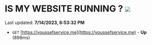 # IS MY WEBSITE RUNNING ? [![](https://img.shields.io/static/v1?label=Sponsor&message=%E2%9D%A4&logo=GitHub&color=%23fe8e86)](https://github.com/sponsors/<username>)

Last updated: **7/14/2023, 6:53:32 PM**

- `GET` [https://youssefservice.me](https://youssefservice.me) - **Up** (898ms)
